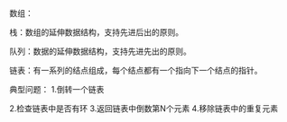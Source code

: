 数组：

栈：数组的延伸数据结构，支持先进后出的原则。

队列：数据的延伸数据结构，支持先进先出的原则。

链表：有一系列的结点组成，每个结点都有一个指向下一个结点的指针。

典型问题：
1.倒转一个链表

2.检查链表中是否有环
3.返回链表中倒数第N个元素
4.移除链表中的重复元素
